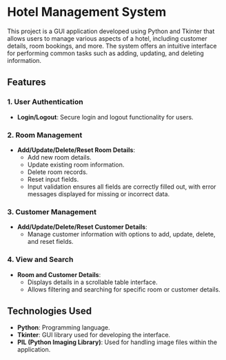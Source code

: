 
# Hotel Management System

This project is a GUI application developed using Python and Tkinter that allows users to manage various aspects of a hotel, including customer details, room bookings, and more. The system offers an intuitive interface for performing common tasks such as adding, updating, and deleting information.

## Features

### 1. User Authentication
- **Login/Logout**: Secure login and logout functionality for users.

### 2. Room Management
- **Add/Update/Delete/Reset Room Details**: 
  - Add new room details.
  - Update existing room information.
  - Delete room records.
  - Reset input fields.
  - Input validation ensures all fields are correctly filled out, with error messages displayed for missing or incorrect data.

### 3. Customer Management
- **Add/Update/Delete/Reset Customer Details**: 
  - Manage customer information with options to add, update, delete, and reset fields.

### 4. View and Search
- **Room and Customer Details**: 
  - Displays details in a scrollable table interface.
  - Allows filtering and searching for specific room or customer details.

## Technologies Used

- **Python**: Programming language.
- **Tkinter**: GUI library used for developing the interface.
- **PIL (Python Imaging Library)**: Used for handling image files within the application.
